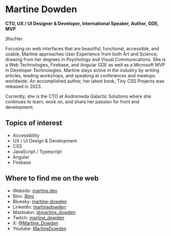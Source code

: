 # Martine Dowden
**CTO, UX / UI Designer &amp; Developer, International Speaker, Author, GDE, MVP**

*She/Her*

Focusing on web interfaces that are beautiful, functional, accessible, and usable, Martine approaches User Experience from both Art and Science, drawing from her degrees in Psychology and Visual Communications. She is a Web Technologies, Firebase, and Angular GDE as well as a Microsoft MVP in Developer Technologies. Martine stays active in the industry by writing articles, leading workshops, and speaking at conferences and meetups worldwide. An accomplished author, her latest book, Tiny CSS Projects was released in 2023.

Currently, she is the CTO at Andromeda Galactic Solutions where she continues to learn, work on, and share her passion for front end development.

## Topics of interest

* Accessibility
* UX / UI Design &amp; Development
* CSS
* JavaScript / Typescript
* Angular
* Firebase

## Where to find me on the web

* Website: [martine.dev](https://martine.dev)
* Blov: [Blog](https://andromedagalactic.com/blog/contributor/martine-dowden)
* Bluesky: [martine-dowden](https://bsky.app/profile/martine-dowden.bsky.social)
* LinkedIn: [martinedowden](https://www.linkedin.com/in/martinedowden/)
* Mastodon: [@martine_dowden](https://mastodon.social/@martine_dowden)
* Twitch: [martine_dowden](https://www.twitch.tv/martine_dowden)
* X: [@Martine_Dowden](https://twitter.com/Martine_Dowden)
* Youtube: [MartineDowden](https://www.youtube.com/c/MartineDowden)
